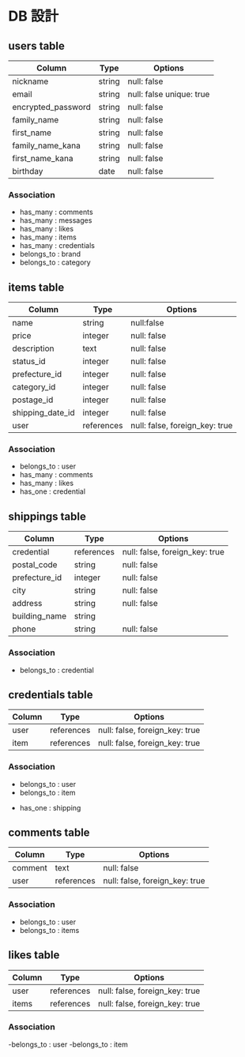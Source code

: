 # DB 設計

## users table

| Column             | Type                | Options                   |
|--------------------|---------------------|---------------------------|
| nickname           | string              | null: false               |
| email              | string              | null: false   unique: true|
| encrypted_password | string              | null: false               |
| family_name        | string              | null: false               |
| first_name         | string              | null: false               |
| family_name_kana   | string              | null: false               |
| first_name_kana    | string              | null: false               |
| birthday           | date                | null: false               |

### Association

- has_many : comments
- has_many : messages
- has_many : likes
- has_many : items
- has_many : credentials
- belongs_to : brand
- belongs_to : category



## items table

| Column      | Type       | Options                        |
|-------------|------------|--------------------------------|
|   name      |  string    | null:false                     | 
|   price     |  integer   | null: false                    |
| description |  text      | null: false                    |
|  status_id  |  integer   | null: false                    |
|prefecture_id|  integer   | null: false                    |
|  category_id|  integer   | null: false                    |
|   postage_id| integer    | null: false                    |
|shipping_date_id| integer | null: false                    |
|   user      | references | null: false, foreign_key: true |


### Association

- belongs_to : user
- has_many : comments
- has_many : likes
- has_one  : credential



## shippings table

| Column      | Type       | Options                        |
|-------------|------------|--------------------------------|
|credential   | references | null: false, foreign_key: true |
|  postal_code| string     | null: false                    |
|prefecture_id| integer    | null: false                    |
|  city       | string     | null: false                    |
| address     | string     | null: false                    |
|building_name| string     |                                |
|  phone      | string     | null: false                    |


### Association

- belongs_to : credential

## credentials table
| Column      | Type       | Options                        |
|-------------|------------|--------------------------------|
|  user       | references | null: false, foreign_key: true |
|  item       | references | null: false, foreign_key: true |

### Association

- belongs_to : user
- belongs_to : item
* has_one : shipping

## comments table
| Column      | Type       | Options                        |
|-------------|------------|--------------------------------|
|  comment    | text       | null: false                    |
|  user       | references | null: false, foreign_key: true |

### Association

- belongs_to : user
- belongs_to : items



## likes table
| Column      | Type       | Options                        |
|-------------|------------|--------------------------------|
|  user       |references  | null: false, foreign_key: true |
|  items      |references  | null: false, foreign_key: true |


### Association

-belongs_to : user
-belongs_to : item